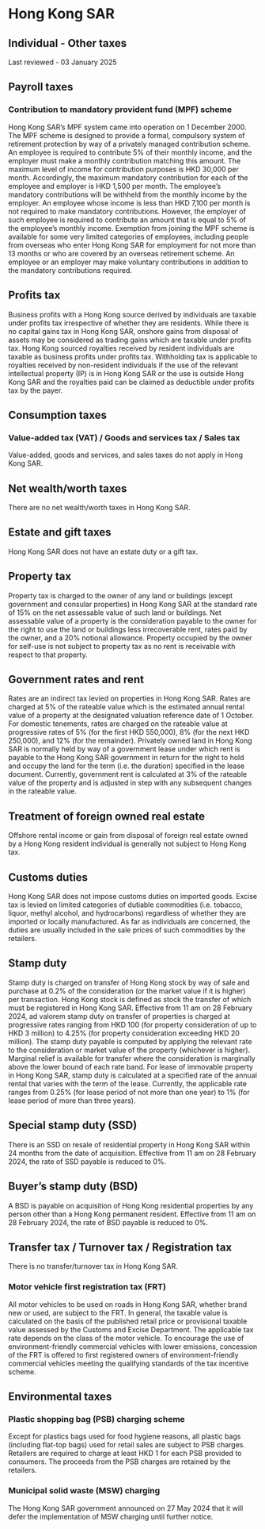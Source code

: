 # Hong Kong SAR
## Individual - Other taxes
Last reviewed - 03 January 2025
## Payroll taxes
### Contribution to mandatory provident fund (MPF) scheme
Hong Kong SAR’s MPF system came into operation on 1 December 2000. The MPF scheme is designed to provide a formal, compulsory system of retirement protection by way of a privately managed contribution scheme. An employee is required to contribute 5% of their monthly income, and the employer must make a monthly contribution matching this amount. The maximum level of income for contribution purposes is HKD 30,000 per month. Accordingly, the maximum mandatory contribution for each of the employee and employer is HKD 1,500 per month. The employee’s mandatory contributions will be withheld from the monthly income by the employer.
An employee whose income is less than HKD 7,100 per month is not required to make mandatory contributions. However, the employer of such employee is required to contribute an amount that is equal to 5% of the employee’s monthly income.
Exemption from joining the MPF scheme is available for some very limited categories of employees, including people from overseas who enter Hong Kong SAR for employment for not more than 13 months or who are covered by an overseas retirement scheme.
An employee or an employer may make voluntary contributions in addition to the mandatory contributions required.
## Profits tax
Business profits with a Hong Kong source derived by individuals are taxable under profits tax irrespective of whether they are residents. While there is no capital gains tax in Hong Kong SAR, onshore gains from disposal of assets may be considered as trading gains which are taxable under profits tax. Hong Kong sourced royalties received by resident individuals are taxable as business profits under profits tax. Withholding tax is applicable to royalties received by non-resident individuals if the use of the relevant intellectual property (IP) is in Hong Kong SAR or the use is outside Hong Kong SAR and the royalties paid can be claimed as deductible under profits tax by the payer.
## Consumption taxes
### Value-added tax (VAT) / Goods and services tax / Sales tax
Value-added, goods and services, and sales taxes do not apply in Hong Kong SAR.
## Net wealth/worth taxes
There are no net wealth/worth taxes in Hong Kong SAR.
## Estate and gift taxes
Hong Kong SAR does not have an estate duty or a gift tax.
## Property tax
Property tax is charged to the owner of any land or buildings (except government and consular properties) in Hong Kong SAR at the standard rate of 15% on the net assessable value of such land or buildings. Net assessable value of a property is the consideration payable to the owner for the right to use the land or buildings less irrecoverable rent, rates paid by the owner, and a 20% notional allowance. Property occupied by the owner for self-use is not subject to property tax as no rent is receivable with respect to that property.
## Government rates and rent
Rates are an indirect tax levied on properties in Hong Kong SAR. Rates are charged at 5% of the rateable value which is the estimated annual rental value of a property at the designated valuation reference date of 1 October. For domestic tenements, rates are charged on the rateable value at progressive rates of 5% (for the first HKD 550,000), 8% (for the next HKD 250,000), and 12% (for the remainder).
Privately owned land in Hong Kong SAR is normally held by way of a government lease under which rent is payable to the Hong Kong SAR government in return for the right to hold and occupy the land for the term (i.e. the duration) specified in the lease document. Currently, government rent is calculated at 3% of the rateable value of the property and is adjusted in step with any subsequent changes in the rateable value.
## Treatment of foreign owned real estate
Offshore rental income or gain from disposal of foreign real estate owned by a Hong Kong resident individual is generally not subject to Hong Kong tax.
## Customs duties
Hong Kong SAR does not impose customs duties on imported goods. Excise tax is levied on limited categories of dutiable commodities (i.e. tobacco, liquor, methyl alcohol, and hydrocarbons) regardless of whether they are imported or locally manufactured. As far as individuals are concerned, the duties are usually included in the sale prices of such commodities by the retailers.
## Stamp duty
Stamp duty is charged on transfer of Hong Kong stock by way of sale and purchase at 0.2% of the consideration (or the market value if it is higher) per transaction. Hong Kong stock is defined as stock the transfer of which must be registered in Hong Kong SAR.
Effective from 11 am on 28 February 2024, ad valorem stamp duty on transfer of properties is charged at progressive rates ranging from HKD 100 (for property consideration of up to HKD 3 million) to 4.25% (for property consideration exceeding HKD 20 million).
The stamp duty payable is computed by applying the relevant rate to the consideration or market value of the property (whichever is higher). Marginal relief is available for transfer where the consideration is marginally above the lower bound of each rate band.
For lease of immovable property in Hong Kong SAR, stamp duty is calculated at a specified rate of the annual rental that varies with the term of the lease. Currently, the applicable rate ranges from 0.25% (for lease period of not more than one year) to 1% (for lease period of more than three years).
## Special stamp duty (SSD)
There is an SSD on resale of residential property in Hong Kong SAR within 24 months from the date of acquisition. Effective from 11 am on 28 February 2024, the rate of SSD payable is reduced to 0%.
## Buyer’s stamp duty (BSD)
A BSD is payable on acquisition of Hong Kong residential properties by any person other than a Hong Kong permanent resident. Effective from 11 am on 28 February 2024, the rate of BSD payable is reduced to 0%.
## Transfer tax / Turnover tax / Registration tax
There is no transfer/turnover tax in Hong Kong SAR.
### Motor vehicle first registration tax (FRT)
All motor vehicles to be used on roads in Hong Kong SAR, whether brand new or used, are subject to the FRT. In general, the taxable value is calculated on the basis of the published retail price or provisional taxable value assessed by the Customs and Excise Department. The applicable tax rate depends on the class of the motor vehicle. To encourage the use of environment-friendly commercial vehicles with lower emissions, concession of the FRT is offered to first registered owners of environment-friendly commercial vehicles meeting the qualifying standards of the tax incentive scheme.
## Environmental taxes
### Plastic shopping bag (PSB) charging scheme
Except for plastics bags used for food hygiene reasons, all plastic bags (including flat-top bags) used for retail sales are subject to PSB charges. Retailers are required to charge at least HKD 1 for each PSB provided to consumers. The proceeds from the PSB charges are retained by the retailers.
### Municipal solid waste (MSW) charging
The Hong Kong SAR government announced on 27 May 2024 that it will defer the implementation of MSW charging until further notice.
